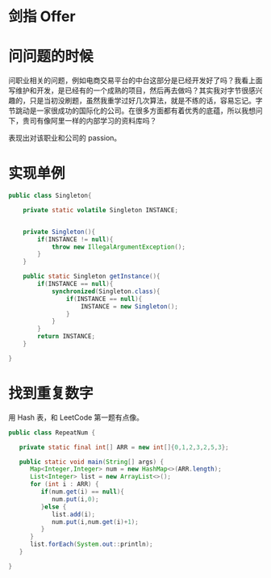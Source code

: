 # 剑指 Offer

# 问问题的时候

问职业相关的问题，例如电商交易平台的中台这部分是已经开发好了吗？我看上面写维护和开发，是已经有的一个成熟的项目，然后再去做吗？其实我对字节很感兴趣的，只是当初没刷题，虽然我重学过好几次算法，就是不练的话，容易忘记。字节跳动是一家很成功的国际化的公司。在很多方面都有着优秀的底蕴，所以我想问下，贵司有像阿里一样的内部学习的资料库吗？

表现出对该职业和公司的 passion。

# 实现单例

```java
public class Singleton{

	private static volatile Singleton INSTANCE;


	private Singleton(){
		if(INSTANCE != null){
			throw new IllegalArgumentException();
		}
	}

	public static Singleton getInstance(){
		if(INSTANCE == null){
			synchronized(Singleton.class){
				if(INSTANCE == null){
					INSTANCE = new Singleton();
				}
			}
		}
		return INSTANCE;
	}

}

```

# 找到重复数字

用 Hash 表，和 LeetCode 第一题有点像。

```java
public class RepeatNum {

   private static final int[] ARR = new int[]{0,1,2,3,2,5,3};

   public static void main(String[] args) {
      Map<Integer,Integer> num = new HashMap<>(ARR.length);
      List<Integer> list = new ArrayList<>();
      for (int i : ARR) {
         if(num.get(i) == null){
            num.put(i,0);
         }else {
            list.add(i);
            num.put(i,num.get(i)+1);
         }
      }
      list.forEach(System.out::println);
   }

}
```

